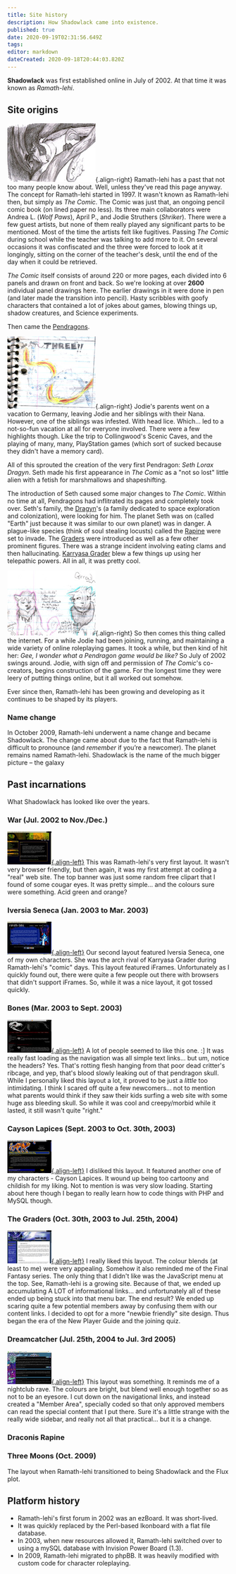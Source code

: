 ```yaml
---
title: Site history
description: How Shadowlack came into existence.
published: true
date: 2020-09-19T02:31:56.649Z
tags: 
editor: markdown
dateCreated: 2020-09-18T20:44:03.820Z
---
```


**Shadowlack** was first established online in July of 2002. At that time it was known as *Ramath-lehi*.

## Site origins

![Jargon Kavner from The Comic](/images/site-history/jargon_kavner.jpg){.align-right} Ramath-lehi has a past that not too many people know about. Well, unless they've read this page anyway. The concept for Ramath-lehi started in 1997. It wasn't known as Ramath-lehi then, but simply as *The Comic*. The Comic was just that, an ongoing pencil comic book (on lined paper no less). Its three main collaborators were Andrea L. (*Wolf Paws*), April P., and Jodie Struthers (*Shriker*). There were a few guest artists, but none of them really played any significant parts to be mentioned. Most of the time the artists felt like fugitives. Passing *The Comic* during school while the teacher was talking to add more to it. On several occasions it was confiscated and the three were forced to look at it longingly, sitting on the corner of the teacher's desk, until the end of the day when it could be retrieved.

*The Comic* itself consists of around 220 or more pages, each divided into 6 panels and drawn on front and back. So we're looking at over **2600** individual panel drawings here. The earlier drawings in it were done in pen (and later made the transition into pencil). Hasty scribbles with goofy characters that contained a lot of jokes about games, blowing things up, shadow creatures, and Science experiments.

Then came the [Pendragons](/species/pendragon).

![Some magic going on.](/images/site-history/on_three.jpg){.align-right} Jodie's parents went on a vacation to Germany, leaving Jodie and her siblings with their Nana. However, one of the siblings was infested. With head lice. Which... led to a not-so-fun vacation at all for everyone involved. There were a few highlights though. Like the trip to Collingwood's Scenic Caves, and the playing of many, many, PlayStation games (which sort of sucked because they didn't have a memory card).

All of this sprouted the creation of the very first Pendragon: *Seth Lorax Dragyn*. Seth made his first appearance in *The Comic* as a "not so lost" little alien with a fetish for marshmallows and shapeshifting.

The introduction of Seth caused some major changes to *The Comic*. Within no time at all, Pendragons had inflitrated its pages and completely took over. Seth's family, the [Dragyn](/genealogy/dragyn)'s (a family dedicated to space exploration and colonization), were looking for him. The planet Seth was on (called "Earth" just because it was similar to our own planet) was in danger. A plague-like species (think of soul stealing locusts) called the [Rapine](/species/rapine) were set to invade. The [Graders](/genealogy/grader) were introduced as well as a few other prominent figures. There was a strange incident involving eating clams and then hallucinating. [Karryasa Grader](/characters/karryasa-grader) blew a few things up using her telepathic powers. All in all, it was pretty cool.

![Karryasa and Zamfir Grader.](/images/site-history/old_graders.jpg){.align-right} So then comes this thing called the internet. For a while Jodie had been joining, running, and maintaining a wide variety of online roleplaying games. It took a while, but then kind of hit her: *Gee, I wonder what a Pendragon game would be like?* So July of 2002 swings around. Jodie, with sign off and permission of *The Comic*'s co-creators, begins construction of the game. For the longest time they were leery of putting things online, but it all worked out somehow.

Ever since then, Ramath-lehi has been growing and developing as it continues to be shaped by its players.

### Name change

In October 2009, Ramath-lehi underwent a name change and became Shadowlack. The change came about due to the fact that Ramath-lehi is difficult to pronounce (and *remember* if you’re a newcomer). The planet remains named Ramath-lehi. Shadowlack is the name of the much bigger picture – the galaxy

## Past incarnations

What Shadowlack has looked like over the years.

### War (Jul. 2002 to Nov./Dec.)

[![War](/images/site-history/2002-07-war-thumb.jpg){.align-left}](/images/site-history/2002-07-war.jpg) This was Ramath-lehi's very first layout. It wasn't very browser friendly, but then again, it was my first attempt at coding a "real" web site. The top banner was just some random free clipart that I found of some cougar eyes. It was pretty simple... and the colours sure were something. Acid green and orange?

### Iversia Seneca (Jan. 2003 to Mar. 2003)

[![Iversia Seneca](/images/site-history/2003-01-iversia-thumb.jpg){.align-left}](/images/site-history/2003-01-iversia.jpg) Our second layout featured Iversia Seneca, one of my own characters. She was the arch rival of Karryasa Grader during Ramath-lehi's "comic" days. This layout featured iFrames. Unfortunately as I quickly found out, there were quite a few people out there with browsers that didn't support iFrames. So, while it was a nice layout, it got tossed quickly.

### Bones (Mar. 2003 to Sept. 2003)

[![Bones](/images/site-history/2003-03-bones-thumb.jpg){.align-left}](/images/site-history/2003-03-bones.jpg) A lot of people seemed to like this one. :] It was really fast loading as the navigation was all simple text links... but um, notice the headers? Yes. That's rotting flesh hanging from that poor dead critter's ribcage, and yep, that's blood slowly leaking out of that pendragon skull. While I personally liked this layout a lot, it proved to be just a *little* too intimidating. I think I scared off quite a few newcomers... not to mention what parents would think if they saw their kids surfing a web site with some huge ass bleeding skull. So while it was cool and creepy/morbid while it lasted, it still wasn't quite "right."

### Cayson Lapices (Sept. 2003 to Oct. 30th, 2003)

[![Cayson Lapices](/images/site-history/2003-09-cayson-thumb.jpg){.align-left}](/images/site-history/2003-09-cayson.jpg) I disliked this layout. It featured another one of my characters - Cayson Lapices. It wound up being too cartoony and childish for my liking. Not to mention is was very slow loading. Starting about here though I began to really learn how to code things with PHP and MySQL though.

### The Graders (Oct. 30th, 2003 to Jul. 25th, 2004)

[![The Graders](/images/site-history/2003-10-graders-thumb.jpg){.align-left}](/images/site-history/2003-10-graders.jpg) I really liked this layout. The colour blends (at least to me) were very appealing. Somehow it also reminded me of the Final Fantasy series. The only thing that I didn't like was the JavaScript menu at the top. See, Ramath-lehi is a growing site. Because of that, we ended up accumulating A LOT of informational links... and unfortunately all of these ended up being stuck into that menu bar. The end result? We ended up scaring quite a few potential members away by confusing them with our content links. I decided to opt for a more "newbie friendly" site design. Thus began the era of the New Player Guide and the joining quiz.

### Dreamcatcher (Jul. 25th, 2004 to Jul. 3rd 2005)

[![Dreamcatcher](/images/site-history/2004-06-dreamcatcher-thumb.jpg){.align-left}](/images/site-history/2004-06-dreamcatcher.jpg) This layout was something. It reminds me of a nightclub rave. The colours are bright, but blend well enough together so as not to be an eyesore. I cut down on the navigational links, and instead created a "Member Area", specially coded so that only approved members can read the special content that I put there. Sure it's a little strange with the really wide sidebar, and really not all that practical... but it is a change.

### Draconis Rapine

### Three Moons (Oct. 2009)

The layout when Ramath-lehi transitioned to being Shadowlack and the Flux plot.

## Platform history

- Ramath-lehi's first forum in 2002 was an ezBoard. It was short-lived.
- It was quickly replaced by the Perl-based Ikonboard with a flat file database.
- In 2003, when new resources allowed it, Ramath-lehi switched over to using a mySQL database with Invision Power Board (1.3).
- In 2009, Ramath-lehi migrated to phpBB. It was heavily modified with custom code for character roleplaying.
